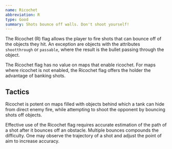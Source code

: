 ```yaml
---
name: Ricochet
abbreviation: R
type: Good
summary: Shots bounce off walls. Don't shoot yourself!
---
```


The Ricochet (R) flag allows the player to fire shots that can bounce off of the objects they hit. An exception are objects with the attributes `shootthrough` or `passable`, where the result is the bullet passing through the object.

The Ricochet flag has no value on maps that enable ricochet. For maps where ricochet is not enabled, the Ricochet flag offers the holder the advantage of banking shots.

## Tactics

Ricochet is potent on maps filled with objects behind which a tank can hide from direct enemy fire, while attempting to shoot the opponent by bouncing shots off objects.

Effective use of the Ricochet flag requires accurate estimation of the path of a shot after it bounces off an obstacle. Multiple bounces compounds the difficulty. One may observe the trajectory of a shot and adjust the point of aim to increase accuracy.

